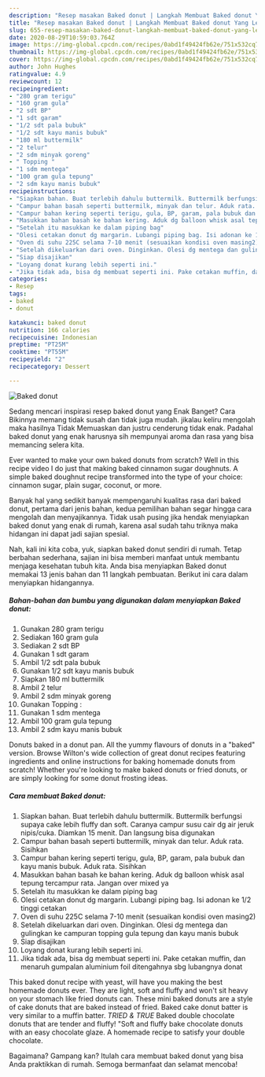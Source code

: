 ```yaml
---
description: "Resep masakan Baked donut | Langkah Membuat Baked donut Yang Lezat"
title: "Resep masakan Baked donut | Langkah Membuat Baked donut Yang Lezat"
slug: 655-resep-masakan-baked-donut-langkah-membuat-baked-donut-yang-lezat
date: 2020-08-29T10:59:03.764Z
image: https://img-global.cpcdn.com/recipes/0abd1f49424fb62e/751x532cq70/baked-donut-foto-resep-utama.jpg
thumbnail: https://img-global.cpcdn.com/recipes/0abd1f49424fb62e/751x532cq70/baked-donut-foto-resep-utama.jpg
cover: https://img-global.cpcdn.com/recipes/0abd1f49424fb62e/751x532cq70/baked-donut-foto-resep-utama.jpg
author: John Hughes
ratingvalue: 4.9
reviewcount: 12
recipeingredient:
- "280 gram terigu"
- "160 gram gula"
- "2 sdt BP"
- "1 sdt garam"
- "1/2 sdt pala bubuk"
- "1/2 sdt kayu manis bubuk"
- "180 ml buttermilk"
- "2 telur"
- "2 sdm minyak goreng"
- " Topping "
- "1 sdm mentega"
- "100 gram gula tepung"
- "2 sdm kayu manis bubuk"
recipeinstructions:
- "Siapkan bahan. Buat terlebih dahulu buttermilk. Buttermilk berfungsi supaya cake lebih fluffy dan soft. Caranya campur susu cair dg air jeruk nipis/cuka. Diamkan 15 menit. Dan langsung bisa digunakan"
- "Campur bahan basah seperti buttermilk, minyak dan telur. Aduk rata. Sisihkan"
- "Campur bahan kering seperti terigu, gula, BP, garam, pala bubuk dan kayu manis bubuk. Aduk rata. Sisihkan"
- "Masukkan bahan basah ke bahan kering. Aduk dg balloon whisk asal tepung tercampur rata. Jangan over mixed ya"
- "Setelah itu masukkan ke dalam piping bag"
- "Olesi cetakan donut dg margarin. Lubangi piping bag. Isi adonan ke 1/2 tinggi cetakan"
- "Oven di suhu 225C selama 7-10 menit (sesuaikan kondisi oven masing2)"
- "Setelah dikeluarkan dari oven. Dinginkan. Olesi dg mentega dan gulingkan ke campuran topping gula tepung dan kayu manis bubuk"
- "Siap disajikan"
- "Loyang donat kurang lebih seperti ini."
- "Jika tidak ada, bisa dg membuat seperti ini. Pake cetakan muffin, dan menaruh gumpalan aluminium foil ditengahnya sbg lubangnya donat"
categories:
- Resep
tags:
- baked
- donut

katakunci: baked donut 
nutrition: 166 calories
recipecuisine: Indonesian
preptime: "PT25M"
cooktime: "PT55M"
recipeyield: "2"
recipecategory: Dessert

---
```



![Baked donut](https://img-global.cpcdn.com/recipes/0abd1f49424fb62e/751x532cq70/baked-donut-foto-resep-utama.jpg)

Sedang mencari inspirasi resep baked donut yang Enak Banget? Cara Bikinnya memang tidak susah dan tidak juga mudah. jikalau keliru mengolah maka hasilnya Tidak Memuaskan dan justru cenderung tidak enak. Padahal baked donut yang enak harusnya sih mempunyai aroma dan rasa yang bisa memancing selera kita.

Ever wanted to make your own baked donuts from scratch? Well in this recipe video I do just that making baked cinnamon sugar doughnuts. A simple baked doughnut recipe transformed into the type of your choice: cinnamon sugar, plain sugar, coconut, or more.

Banyak hal yang sedikit banyak mempengaruhi kualitas rasa dari baked donut, pertama dari jenis bahan, kedua pemilihan bahan segar hingga cara mengolah dan menyajikannya. Tidak usah pusing jika hendak menyiapkan baked donut yang enak di rumah, karena asal sudah tahu triknya maka hidangan ini dapat jadi sajian spesial.


Nah, kali ini kita coba, yuk, siapkan baked donut sendiri di rumah. Tetap berbahan sederhana, sajian ini bisa memberi manfaat untuk membantu menjaga kesehatan tubuh kita. Anda bisa menyiapkan Baked donut memakai 13 jenis bahan dan 11 langkah pembuatan. Berikut ini cara dalam menyiapkan hidangannya.

<!--inarticleads1-->

##### Bahan-bahan dan bumbu yang digunakan dalam menyiapkan Baked donut:

1. Gunakan 280 gram terigu
1. Sediakan 160 gram gula
1. Sediakan 2 sdt BP
1. Gunakan 1 sdt garam
1. Ambil 1/2 sdt pala bubuk
1. Gunakan 1/2 sdt kayu manis bubuk
1. Siapkan 180 ml buttermilk
1. Ambil 2 telur
1. Ambil 2 sdm minyak goreng
1. Gunakan  Topping :
1. Gunakan 1 sdm mentega
1. Ambil 100 gram gula tepung
1. Ambil 2 sdm kayu manis bubuk


Donuts baked in a donut pan. All the yummy flavours of donuts in a &#34;baked&#34; version. Browse Wilton&#39;s wide collection of great donut recipes featuring ingredients and online instructions for baking homemade donuts from scratch! Whether you&#39;re looking to make baked donuts or fried donuts, or are simply looking for some donut frosting ideas. 

<!--inarticleads2-->

##### Cara membuat Baked donut:

1. Siapkan bahan. Buat terlebih dahulu buttermilk. Buttermilk berfungsi supaya cake lebih fluffy dan soft. Caranya campur susu cair dg air jeruk nipis/cuka. Diamkan 15 menit. Dan langsung bisa digunakan
1. Campur bahan basah seperti buttermilk, minyak dan telur. Aduk rata. Sisihkan
1. Campur bahan kering seperti terigu, gula, BP, garam, pala bubuk dan kayu manis bubuk. Aduk rata. Sisihkan
1. Masukkan bahan basah ke bahan kering. Aduk dg balloon whisk asal tepung tercampur rata. Jangan over mixed ya
1. Setelah itu masukkan ke dalam piping bag
1. Olesi cetakan donut dg margarin. Lubangi piping bag. Isi adonan ke 1/2 tinggi cetakan
1. Oven di suhu 225C selama 7-10 menit (sesuaikan kondisi oven masing2)
1. Setelah dikeluarkan dari oven. Dinginkan. Olesi dg mentega dan gulingkan ke campuran topping gula tepung dan kayu manis bubuk
1. Siap disajikan
1. Loyang donat kurang lebih seperti ini.
1. Jika tidak ada, bisa dg membuat seperti ini. Pake cetakan muffin, dan menaruh gumpalan aluminium foil ditengahnya sbg lubangnya donat


This baked donut recipe with yeast, will have you making the best homemade donuts ever. They are light, soft and fluffy and won&#39;t sit heavy on your stomach like fried donuts can. These mini baked donuts are a style of cake donuts that are baked instead of fried. Baked cake donut batter is very similar to a muffin batter. *TRIED &amp; TRUE* Baked double chocolate donuts that are tender and fluffy! &#34;Soft and fluffy bake chocolate donuts with an easy chocolate glaze. A homemade recipe to satisfy your double chocolate. 

Bagaimana? Gampang kan? Itulah cara membuat baked donut yang bisa Anda praktikkan di rumah. Semoga bermanfaat dan selamat mencoba!
